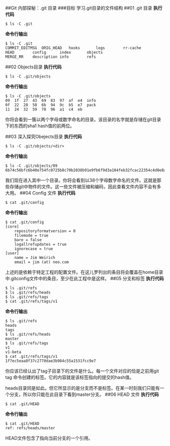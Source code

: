 ##Git 内部探秘：.git 目录
###目标
学习.git目录的文件结构
##01 .git 目录
**执行代码**

`$ ls -C .git`

**命令行输出**

	$ ls -C .git
	COMMIT_EDITMSG	ORIG_HEAD	hooks		logs		rr-cache
	HEAD		config		index		objects
	MERGE_RR	description	info		refs
##02 Objects目录
**执行代码**

`$ ls -C .git/objects`

**命令行输出**

	$ ls -C .git/objects
	09	1f	27	43	69	83	97	af	e4	info
	0f	22	28	58	6b	94	9c	b5	e7	pack
	11	24	32	59	78	96	a1	c4	eb
你将会看到一簇以两个字母或数字命名的目录。该目录的名字就是存储在git目录下的东西的sha1 hash值的前两位。

##03 深入探究Obejects目录
**执行代码**

`$ ls -C .git/objects/<dir>`  

**命令行输出**

	$ ls -C .git/objects/09
	6b74c56bfc6b40e754fc0725b8c70b2038b91e9fb6f9d3a104feb32fcac22354c4d0e8a182c1
我们现在进入其中一个目录。你将会看到以38个字母数字命名的文件。这就是那些存储git中物件的文件。这一些文件被压缩和编码，因此查看文件内容不会有多大用。
##04 Config 文件
**执行代码**

`$ cat .git/config`

**命令行输出**

	$ cat .git/config
	[core]
		repositoryformatversion = 0
		filemode = true
		bare = false
		logallrefupdates = true
		ignorecase = true
	[user]
		name = Jim Weirich
		email = jim (at) neo.com
上述的是依赖于特定工程的配置文件。在这儿罗列出的条目将会覆盖在home目录中.gitconfig文件中的条目，至少在此工程中是这样。
##05 分支和标签
**执行代码**

`$ ls .git/refs`  
`$ ls .git/refs/heads`  
`$ ls .git/refs/tags`  
`$ cat .git/refs/tags/v1`

**命令行输出**

	$ ls .git/refs
	heads
	tags
	$ ls .git/refs/heads
	master
	$ ls .git/refs/tags
	v1
	v1-beta
	$ cat .git/refs/tags/v1
	1f7ec5eaa8f37c2770dae3b984c55a1531fcc9e7
你应该已经认出了tag子目录下的文件是什么。每一个文件对应的恰是之前用git tag 命令创建的标签。它的内容就是该标签指向的提交的hash值。

heads目录同是如此。但它所显示的是分支而不是标签。在某一时刻我们只能有一个分支，所以你只能在此目录下看到master分支。
##06 HEAD 文件
**执行代码**

`$ cat .git/HEAD`

**命令行输出**

	$ cat .git/HEAD
	ref: refs/heads/master
HEAD文件包含了指向当前分支的一个引用。
